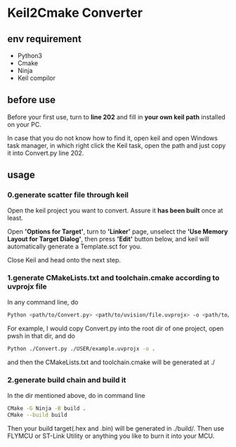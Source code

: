 # Keil2Cmake Converter

## env requirement
- Python3
- Cmake
- Ninja
- Keil compilor

## before use
Before your first use, turn to **line 202** and fill in **your own keil path** installed on your PC.

In case that you do not know how to find it, open keil and open Windows task manager, in which right click the Keil task, open the path and just copy it into Convert.py line 202.

## usage
### 0.generate scatter file through keil
Open the keil project you want to convert. Assure it **has been built** once at least.

Open **'Options for Target'**, turn to **'Linker'** page, unselect the **'Use Memory Layout for Target Dialog'**, then press **'Edit'** button below, and keil will automatically generate a Template.sct for you. 

Close Keil and head onto the next step.
### 1.generate CMakeLists.txt and toolchain.cmake according to uvprojx file
In any command line, do
```bash
Python <path/to/Convert.py> <path/to/uvision/file.uvprojx> -o <path/to/output/directory>
```
For example, I would copy Convert.py into the root dir of one project, open pwsh in that dir, and do
```bash
Python ./Convert.py ./USER/example.uvprojx -o .
```
and then the CMakeLists.txt and toolchain.cmake will be generated at ./

### 2.generate build chain and build it
In the dir mentioned above, do in command line
```bash
CMake -G Ninja -B build .
CMake --build build
```
Then your build target(.hex and .bin) will be generated in ./build/. Then use FLYMCU or ST-Link Utility or anything you like to burn it into your MCU.